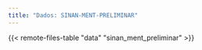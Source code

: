 ```yaml
---
title: "Dados: SINAN-MENT-PRELIMINAR"
---
```


{{< remote-files-table "data" "sinan_ment_preliminar" >}}
